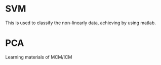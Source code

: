 # SVM
This is used to classify the non-linearly data, achieving by using matlab.

# PCA
Learning materials of MCM/ICM

